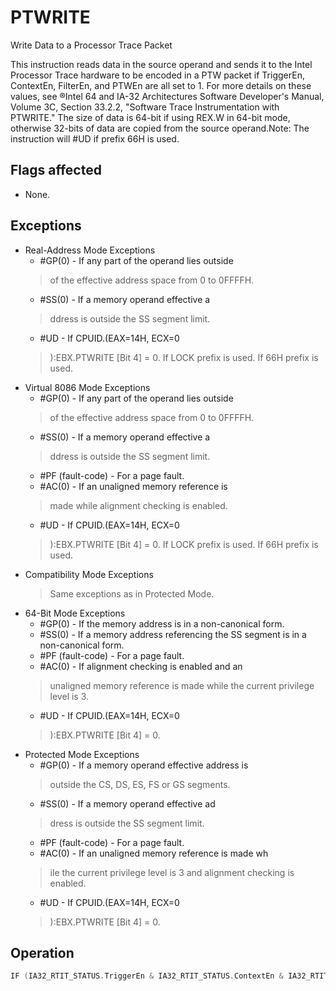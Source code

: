 # PTWRITE

Write Data to a Processor Trace Packet

This instruction reads data in the source operand and sends it to the Intel Processor Trace hardware to be encoded in a PTW packet if TriggerEn, ContextEn, FilterEn, and PTWEn are all set to 1.
For more details on these values, see ®Intel 64 and IA-32 Architectures Software Developer's Manual, Volume 3C, Section 33.2.2, "Software Trace Instrumentation with PTWRITE." The size of data is 64-bit if using REX.W in 64-bit mode, otherwise 32-bits of data are copied from the source operand.Note: The instruction will #UD if prefix 66H is used.

## Flags affected

- None.

## Exceptions

- Real-Address Mode Exceptions
  - #GP(0) - If any part of the operand lies outside
  > of the effective address space from 0 to 0FFFFH.
  - #SS(0) - If a memory operand effective a
  > ddress is outside the SS segment limit.
  - #UD - If CPUID.(EAX=14H, ECX=0
  > ):EBX.PTWRITE [Bit 4] = 0.
  > If LOCK prefix is used.
  > If 66H prefix is used.
- Virtual 8086 Mode Exceptions
  - #GP(0) - If any part of the operand lies outside
  > of the effective address space from 0 to 0FFFFH.
  - #SS(0) - If a memory operand effective a
  > ddress is outside the SS segment limit.
  - #PF (fault-code) - For a page fault.
  - #AC(0) - If an unaligned memory reference is
  > made while alignment checking is enabled.
  - #UD - If CPUID.(EAX=14H, ECX=0
  > ):EBX.PTWRITE [Bit 4] = 0.
  > If LOCK prefix is used.
  > If 66H prefix is used.
- Compatibility Mode Exceptions
  > Same exceptions as in Protected Mode.
- 64-Bit Mode Exceptions
  - #GP(0) - If the memory address is in a non-canonical form.
  - #SS(0) - If a memory address referencing the SS segment is in a non-canonical form.
  - #PF (fault-code) - For a page fault.
  - #AC(0) - If alignment checking is enabled and an
  > unaligned memory reference is made while the 
  > current privilege level is 3.
  - #UD - If CPUID.(EAX=14H, ECX=0
  > ):EBX.PTWRITE [Bit 4] = 0.
- Protected Mode Exceptions
  - #GP(0) - If a memory operand effective address is
  >  outside the CS, DS, ES, FS or GS segments.
  - #SS(0) - If a memory operand effective ad
  > dress is outside the SS segment limit.
  - #PF (fault-code) - For a page fault.
  - #AC(0) - If an unaligned memory reference is made wh
  > ile the current privilege level is 3 and alignment 
  > checking is enabled.
  - #UD - If CPUID.(EAX=14H, ECX=0
  > ):EBX.PTWRITE [Bit 4] = 0.

## Operation

```C
IF (IA32_RTIT_STATUS.TriggerEn & IA32_RTIT_STATUS.ContextEn & IA32_RTIT_STATUS.FilterEn & IA32_RTIT_CTL.PTWEn) = 1PTW.PayloadBytes := Encoded payload size;PTW.IP := IA32_RTIT_CTL.FUPonPTW IF IA32_RTIT_CTL.FUPonPTW = 1Insert FUP packet with IP of PTWRITE;FI;FI;
```

